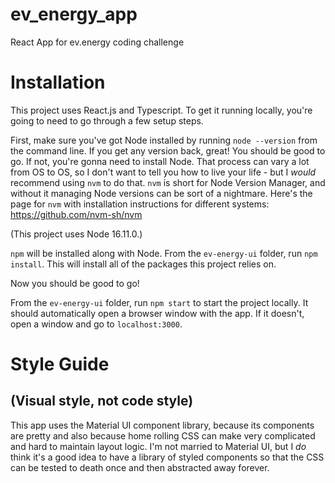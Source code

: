 # ev_energy_app
React App for ev.energy coding challenge

# Installation

This project uses React.js and Typescript. To get it running locally, you're going to need to go through a few setup steps.

First, make sure you've got Node installed by running `node --version` from the command line. If you get any version back, 
great! You should be good to go. If not, you're gonna need to install Node. That process can vary a lot from OS to OS, so 
I don't want to tell you how to live your life - but I _would_ recommend using `nvm` to do that. `nvm` is short for Node Version Manager, and without it managing Node versions can be sort of a nightmare. Here's the page for `nvm` with installation instructions for different systems: https://github.com/nvm-sh/nvm

(This project uses Node 16.11.0.)

`npm` will be installed along with Node. From the `ev-energy-ui` folder, run `npm install`. This will install all of the packages this project relies on. 

Now you should be good to go! 

From the `ev-energy-ui` folder, run `npm start` to start the project locally. It should automatically open a browser window with the app. If it doesn't, open a window and go to `localhost:3000`. 

# Style Guide
## (Visual style, not code style)

This app uses the Material UI component library, because its components are pretty and also because home rolling CSS can make very complicated and hard to maintain layout logic. I'm not married to Material UI, but I _do_ think it's a good idea to have a library of styled components so that the CSS can be tested to death once and then abstracted away forever.

